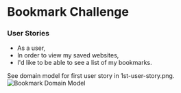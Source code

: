 # Bookmark Challenge

### User Stories
- As a user,
- In order to view my saved websites,
- I'd like to be able to see a list of my bookmarks.

See domain model for first user story in 1st-user-story.png.
![Bookmark Domain Model](https://github.com/SarahM55/bookmark-challenge/blob/main/1st-user-story.png?raw=true)
